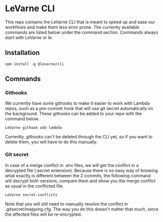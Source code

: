 # LeVarne CLI
This repo contains the LeVarne CLI that is meant to speed up and ease our workflows and make them less error prone. The currently available commands are listed below under the command section. Commands always start with LeVarne or le.

## Installation

```
npm install -g @levarne/cli
```

## Commands

### Githooks
We currently have some githooks to make it easier to work with Lambda repos, such as a pre-commit hook that will use git secret automatically on the background. These githooks can be added to your repo with the command below.

```
LeVarne githook add lambda
```

Currently, githooks can't be deleted through the CLI yet, so if you want to delete them, you will have to do this manually.

### Git secret
In case of a merge conflict in .env files, we will get the conflict in a decrypted file (.secret extension). Because there is no easy way of knowing what exactly is different between the 2 commits, the following command will decrypt both versions, compare them and show you the merge conflict as usual in the conflicted file.

```
LeVarne secret-conflicts
```

Note that you will still need to manually resolve the conflict in .gitsecret/mapping.cfg. The way you do this doesn't matter that much, since the affected files will be re-encrypted.